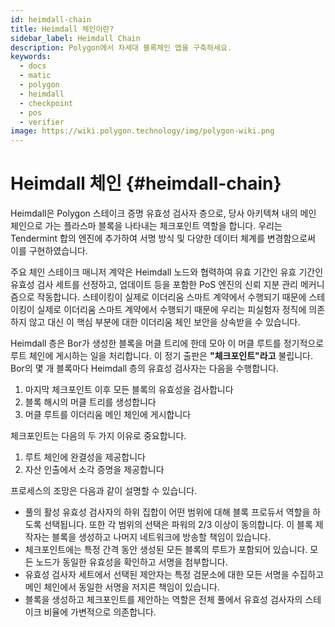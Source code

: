 ```yaml
---
id: heimdall-chain
title: Heimdall 체인이란?
sidebar_label: Heimdall Chain
description: Polygon에서 차세대 블록체인 앱을 구축하세요.
keywords:
  - docs
  - matic
  - polygon
  - heimdall
  - checkpoint
  - pos
  - verifier
image: https://wiki.polygon.technology/img/polygon-wiki.png
---
```


# Heimdall 체인 {#heimdall-chain}

Heimdall은 Polygon 스테이크 증명 유효성 검사자 층으로, 당사 아키텍쳐 내의 메인 체인으로 가는 플라스마 블록을 나타내는 체크포인트 역할을 합니다. 우리는 Tendermint 합의 엔진에 추가하여 서명 방식 및 다양한 데이터 체계를 변경함으로써 이를 구현하였습니다.

주요 체인 스테이크 매니저 계약은 Heimdall 노드와 협력하여 유효 기간인 유효 기간인 유효성 검사 세트를 선정하고, 업데이트 등을 포함한 PoS 엔진의 신뢰 지분 관리 메커니즘으로 작동합니다. 스테이킹이 실제로 이더리움 스마트 계약에서 수행되기 때문에 스테이킹이 실제로 이더리움 스마트 계약에서 수행되기 때문에 우리는 피실험자 정직에 의존하지 않고 대신 이 핵심 부분에 대한 이더리움 체인 보안을 상속받을 수 있습니다.

Heimdall 층은 Bor가 생성한 블록을 머클 트리에 한데 모아 이 머클 루트를 정기적으로 루트 체인에 게시하는 일을 처리합니다. 이 정기 출판은 **"체크포인트"라고** 불립니다. Bor의 몇 개 블록마다 Heimdall 층의 유효성 검사자는 다음을 수행합니다.

1. 마지막 체크포인트 이후 모든 블록의 유효성을 검사합니다
2. 블록 해시의 머클 트리를 생성합니다
3. 머클 루트를 이더리움 메인 체인에 게시합니다

체크포인트는 다음의 두 가지 이유로 중요합니다.

1. 루트 체인에 완결성을 제공합니다
2. 자산 인출에서 소각 증명을 제공합니다

프로세스의 조망은 다음과 같이 설명할 수 있습니다.

- 풀의 활성 유효성 검사자의 하위 집합이 어떤 범위에 대해 블록 프로듀서 역할을 하도록 선택됩니다. 또한 각 범위의 선택은 파워의 2/3 이상이 동의합니다. 이 블록 제작자는 블록을 생성하고 나머지 네트워크에 방송할 책임이 있습니다.
- 체크포인트에는 특정 간격 동안 생성된 모든 블록의 루트가 포함되어 있습니다. 모든 노드가 동일한 유효성을 확인하고 서명을 첨부합니다.
- 유효성 검사자 세트에서 선택된 제안자는 특정 검문소에 대한 모든 서명을 수집하고 메인 체인에서 동일한 서명을 저지른 책임이 있습니다.
- 블록을 생성하고 체크포인트를 제안하는 역할은 전체 풀에서 유효성 검사자의 스테이크 비율에 가변적으로 의존합니다.
